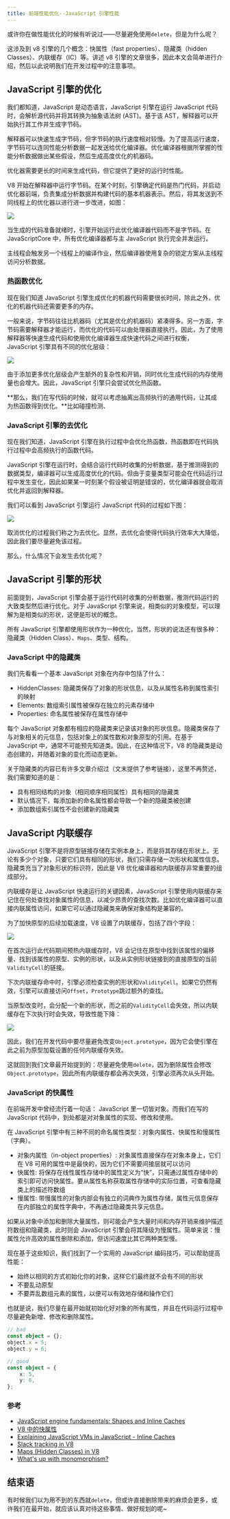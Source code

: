 ```yaml
---
title: 前端性能优化--JavaScript 引擎性能
---
```



或许你在做性能优化的时候有听说过——尽量避免使用`delete`，但是为什么呢？

这涉及到 v8 引擎的几个概念：快属性（fast properties）、隐藏类（hidden Classes）、内联缓存（IC）等。讲述 v8 引擎的文章很多，因此本文会简单进行介绍，然后以此说明我们在开发过程中的注意事项。

## JavaScript 引擎的优化

我们都知道，JavaScript 是动态语言，JavaScript 引擎在运行 JavaScript 代码时，会解析源代码并将其转换为抽象语法树 (AST)。基于该 AST，解释器可以开始执行其工作并生成字节码。

解释器可以快速生成字节码，但字节码的执行速度相对较慢。为了提高运行速度，字节码可以连同性能分析数据一起发送给优化编译器。优化编译器根据所掌握的性能分析数据做出某些假设，然后生成高度优化的机器码。

优化器需要更长的时间来生成代码，但它提供了更好的运行时性能。

V8 开始在解释器中运行字节码。在某个时刻，引擎确定代码是热门代码，并启动优化器前端，负责集成分析数据并构建代码的基本机器表示。然后，将其发送到不同线程上的优化器以进行进一步改进，如图：

![](https://github-imglib-1255459943.cos.ap-chengdu.myqcloud.com/pipeline-detail-javascriptcore.svg)

当生成的代码准备就绪时，引擎开始运行此优化编译器代码而不是字节码。在 JavaScriptCore 中，所有优化编译器都与主 JavaScript 执行完全并发运行。

主线程会触发另一个线程上的编译作业，然后编译器使用复杂的锁定方案从主线程访问分析数据。

### 热函数优化

现在我们知道 JavaScript 引擎生成优化的机器代码需要很长时间，除此之外，优化的机器代码还需要更多的内存。

一般来说，字节码往往比机器码（尤其是优化的机器码）紧凑得多。另一方面，字节码需要解释器才能运行，而优化的代码可以由处理器直接执行。因此，为了使用解释器等快速生成代码和使用优化编译器生成快速代码之间进行权衡，JavaScript 引擎具有不同的优化层级：

![](https://github-imglib-1255459943.cos.ap-chengdu.myqcloud.com/interpreter-optimizing-compiler-jsc.svg)

由于添加更多优化层级会产生额外的复杂性和开销，同时优化生成代码的内存使用量也会增大。因此，JavaScript 引擎只会尝试优化热函数。

**那么，我们在写代码的时候，就可以考虑抽离出高频执行的通用代码，让其成为热函数得到优化。**比如碰撞检测、

### JavaScript 引擎的去优化

现在我们知道，JavaScript 引擎在执行过程中会优化热函数，热函数即在代码执行过程中会高频执行的函数代码。

JavaScript 引擎在运行时，会结合运行代码时收集的分析数据，基于推测得到的数据类型，编译器可以生成高度优化的代码。但由于变量类型可能会在代码运行过程中发生变化，因此如果某一时刻某个假设被证明是错误的，优化编译器就会取消优化并返回到解释器。

我们可以看到 JavaScript 引擎运行 JavaScript 代码的过程如下图：

![](https://github-imglib-1255459943.cos.ap-chengdu.myqcloud.com/js-engine-pipeline.svg)

取消优化的过程我们称之为去优化。显然，去优化会使得代码执行效率大大降低，因此我们要尽量避免该过程。

那么，什么情况下会发生去优化呢？

## JavaScript 引擎的形状

前面提到，JavaScript 引擎会基于运行代码时收集的分析数据，推测代码运行的大致类型然后进行优化。对于 JavaScript 引擎来说，相类似的对象模型，可以理解为是相类似的形状，这便是形状的概念。

所有 JavaScript 引擎都使用形状作为一种优化，当然，形状的说法还有很多种：隐藏类（Hidden Class）、`Maps`、类型、结构。

### JavaScript 中的隐藏类

我们先看看一个基本 JavaScript 对象在内存中包括了什么：

- HiddenClasses: 隐藏类保存了对象的形状信息，以及从属性名称到属性索引的映射
- Elements: 数组索引属性被保存在独立的元素存储中
- Properties: 命名属性被保存在属性存储中

每个 JavaScript 对象都有相应的隐藏类来记录该对象的形状信息。隐藏类保存了与对象相关的元信息，包括对象上的属性数和对象原型的引用。在基于 JavaScript 中，通常不可能预先知道类。因此，在这种情况下，V8 的隐藏类是动态创建的，并随着对象的变化而动态更新。

关于隐藏类的内容已有许多文章介绍过（文末提供了参考链接），这里不再赘述，我们需要知道的是：

- 具有相同结构的对象（相同顺序相同属性）具有相同的隐藏类
- 默认情况下，每添加新的命名属性都会导致一个新的隐藏类被创建
- 添加数组索引属性不会创建新的隐藏类

## JavaScript 内联缓存

JavaScript 引擎不是将原型链接存储在实例本身上，而是将其存储在形状上。无论有多少个对象，只要它们具有相同的形状，我们只需存储一次形状和属性信息。隐藏类充当了对象形状的标识符，因此是 V8 优化编译器和内联缓存非常重要的组成部分。

内联缓存是让 JavaScript 快速运行的关键因素，JavaScript 引擎使用内联缓存来记住在何处查找对象属性的信息，以减少昂贵的查找次数。比如优化编译器可以直接内联属性访问，如果它可以通过隐藏类来确保对象结构是兼容的。

为了加快原型的后续加载速度，V8 设置了内联缓存，包括了四个字段：

![](https://github-imglib-1255459943.cos.ap-chengdu.myqcloud.com/ic-validitycell.svg)

在首次运行此代码期间预热内联缓存时，V8 会记住在原型中找到该属性的偏移量、找到该属性的原型、实例的形状，以及从实例形状链接到的直接原型的当前`ValidityCell`的链接。

下次内联缓存命中时，引擎必须检查实例的形状和`ValidityCell`。如果它仍然有效，引擎可以直接访问`Offset`，`Prototype`跳过额外的查找。

当原型改变时，会分配一个新的形状，而之前的`ValidityCell`会失效，所以内联缓存在下次执行时会失效，导致性能下降：

![](https://github-imglib-1255459943.cos.ap-chengdu.myqcloud.com/validitycell-invalid.svg)

因此，我们在开发代码中要尽量避免改变`Object.prototype`，因为它会使引擎在此之前为原型加载设置的任何内联缓存失效。

这就回到我们文章最开始提到的：尽量避免使用`delete`，因为删除属性会修改`Object.prototype`，因此所有内联缓存都会再次失效，引擎必须再次从头开始。

### JavaScript 的快属性

在前端开发中曾经流行着一句话： JavaScript 里一切皆对象。而我们在写的 JavaScript 代码中，到处都是对对象属性的实现、修改和使用。

在 JavaScript 引擎中有三种不同的命名属性类型：对象内属性、快属性和慢属性（字典）。

- 对象内属性（in-object properties）: 对象属性直接保存在对象本身上，它们在 V8 可用的属性中是最快的，因为它们不需要间接层就可以访问
- 快属性: 将保存在线性属性存储中的属性定义为“快”，只需通过属性存储中的索引即可访问快属性。要从属性名称获取属性存储中的实际位置，可查看隐藏类上的描述符数组
- 慢属性: 带慢属性的对象内部会有独立的词典作为属性存储，属性元信息保存在内部独立的属性字典中，不再通过隐藏类共享元信息。

如果从对象中添加和删除大量属性，则可能会产生大量时间和内存开销来维护描述符数组和隐藏类，此时则会 JavaScript 引擎会将其降级为慢属性。简单来说：慢属性允许高效的属性删除和添加，但访问速度比其它两种类型慢。

现在基于这些知识，我们找到了一个实用的 JavaScript 编码技巧，可以帮助提高性能：
- 始终以相同的方式初始化你的对象，这样它们最终就不会有不同的形状
- 不要乱动原型
- 不要弄乱数组元素的属性，以便可以有效地存储和操作它们

也就是说，我们尽量在最开始就初始化好对象的所有属性，并且在代码运行过程中尽量避免新增、修改和删除属性。

``` ts
// bad
const object = {};
object.x = 5;
object.y = 6;

// good
const object = {
    x: 5,
    y: 6,
};
```

### 参考

- [JavaScript engine fundamentals: Shapes and Inline Caches](https://mathiasbynens.be/notes/shapes-ics)
- [V8 中的快属性](https://v8.js.cn/blog/fast-properties/)
- [Explaining JavaScript VMs in JavaScript - Inline Caches](https://mrale.ph/blog/2012/06/03/explaining-js-vms-in-js-inline-caches.html)
- [Slack tracking in V8](https://v8.dev/blog/slack-tracking)
- [Maps (Hidden Classes) in V8](https://v8.dev/docs/hidden-classes)
- [What's up with monomorphism?](https://mrale.ph/blog/2015/01/11/whats-up-with-monomorphism.html)

## 结束语
有时候我们以为用不到的东西就`delete`，但或许直接删除带来的麻烦会更多，或许我们在最开始，就应该认真对待这些事情、做好规划的呢~